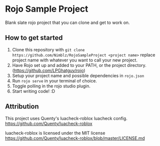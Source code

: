 # Rojo Sample Project
Blank slate rojo project that you can clone and get to work on.

## How to get started
1. Clone this repository with `git clone https://github.com/Nimblz/RojoSampleProject <project name>` replace project name with whatever you want to call your new project.
2. Have Rojo set up and added to your PATH, or the project directory. (https://github.com/LPGhatguy/rojo)
3. Setup your project name and possible dependencies in `rojo.json`
4. Run `rojo serve` in your terminal of choice.
5. Toggle polling in the rojo studio plugin.
6. Start writing code! :D

## Attribution
This project uses Quenty's luacheck-roblox luacheck config. https://github.com/Quenty/luacheck-roblox

luacheck-roblox is licensed under the MIT license https://github.com/Quenty/luacheck-roblox/blob/master/LICENSE.md